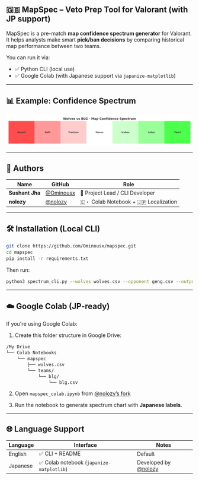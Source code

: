 ## 🇬🇧 MapSpec – Veto Prep Tool for Valorant (with JP support)

MapSpec is a pre-match **map confidence spectrum generator** for Valorant. It helps analysts make smart **pick/ban decisions** by comparing historical map performance between two teams.

You can run it via:
- ✅ Python CLI (local use)
- ✅ Google Colab (with Japanese support via `japanize-matplotlib`)

---

## 📊 Example: Confidence Spectrum
<img src="spectrum_example.png" width="600" />

---

## 👤 Authors

| Name | GitHub | Role |
|------|--------|------|
| **Sushant Jha** | [@Ominousx](https://github.com/Ominousx) | 🧠 Project Lead / CLI Developer |
| **nolozy** | [@nolozy](https://github.com/nolozy) | 🇪・ Colab Notebook + 🇯🇵 Localization |

---

## 🛠️ Installation (Local CLI)

```bash
git clone https://github.com/Ominousx/mapspec.git
cd mapspec
pip install -r requirements.txt
```

Then run:

```bash
python3 spectrum_cli.py --wolves wolves.csv --opponent geng.csv --output spectrum.png
```

---

## ☁️ Google Colab (JP-ready)

If you're using Google Colab:

1. Create this folder structure in Google Drive:
```
/My Drive
└── Colab Notebooks
    └── mapspec
        ├── wolves.csv
        └── teams/
            └── blg/
                └── blg.csv
```

2. Open `mapspec_colab.ipynb` from [@nolozy’s fork](https://github.com/nolozy/mapspec)

3. Run the notebook to generate spectrum chart with **Japanese labels**.

---

## 🌐 Language Support

| Language | Interface | Notes |
|----------|-----------|-------|
| English  | ✅ CLI + README | Default |
| Japanese | ✅ Colab notebook (`japanize-matplotlib`) | Developed by [@nolozy](https://github.com/nolozy) |
